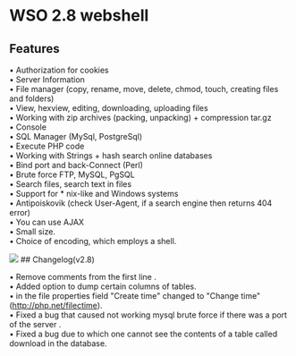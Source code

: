 # WSO 2.8 webshell

## Features

 •	Authorization for cookies<br>
 •	Server Information<br>
 •	File manager (copy, rename, move, delete, chmod, touch, creating files and folders)<br>
 •	View, hexview, editing, downloading, uploading files<br>
 •	Working with zip archives (packing, unpacking) + compression tar.gz<br>
 •	Console<br>
 •	SQL Manager (MySql, PostgreSql)<br>
 •	Execute PHP code<br>
 •	Working with Strings + hash search online databases<br>
 •	Bind port and back-Connect (Perl)<br>
 •	Brute force FTP, MySQL, PgSQL<br>
 •	Search files, search text in files<br>
 •	Support for * nix-like and Windows systems<br>
 •	Antipoiskovik (check User-Agent, if a search engine then returns 404 error)<br>
 •	You can use AJAX<br>
 •	Small size.<br>
 •	Choice of encoding, which employs a shell.<br>
 
 <img src="https://dl.dropboxusercontent.com/u/33853470/WSO_new.png">
## Changelog(v2.8)

 •	Remove comments from the first line .<br>
 •	Added option to dump certain columns of tables.<br>
 •	in the file properties field "Create time" changed to "Change time" (http://php.net/filectime).<br>
 •	Fixed a bug that caused not working mysql brute force if there was a port of the server .<br>
 •	Fixed a bug due to which one cannot see the contents of a table called download in the database.
 
